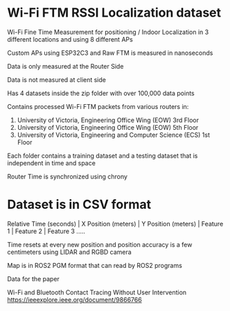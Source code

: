# Wi-Fi FTM RSSI Localization dataset

Wi-Fi Fine Time Measurement for positioning / Indoor Localization in 3 different locations and using 8 different APs

Custom APs using ESP32C3 and Raw FTM is measured in nanoseconds

Data is only measured at the Router Side

Data is not measured at client side

Has 4 datasets inside the zip folder with over 100,000 data points

Contains processed Wi-Fi FTM packets from various routers in:  
1. University of Victoria, Engineering Office Wing (EOW) 3rd Floor
2. University of Victoria, Engineering Office Wing (EOW) 5th Floor
3. University of Victoria, Engineering and Computer Science (ECS) 1st Floor

Each folder contains a training dataset and a testing dataset that is independent in time and space

Router Time is synchronized using chrony

 
# Dataset is in CSV format

Relative Time (seconds) | X Position (meters) | Y Position (meters) | Feature 1 | Feature 2 | Feature 3 .....
 
Time resets at every new position and position accuracy is a few centimeters using LIDAR and RGBD camera
 
Map is in ROS2 PGM format that can read by ROS2 programs

Data for the paper
 
Wi-Fi and Bluetooth Contact Tracing Without User Intervention
https://ieeexplore.ieee.org/document/9866766